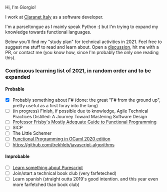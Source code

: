 Hi, I'm Giorgio!

I work at [Claranet Italy](https://www.claranet.it/) as a software developer.

I'm a parseltongue as I mainly speak Python :) but I'm trying to expand my knowledge towards functional languages.

Below you'll find my "study plan" for technical activities in 2021.
Feel free to suggest me stuff to read and learn about.
Open a [discussion](https://github.com/giorgiovilardo/giorgiovilardo/discussions), hit me with a PR, or contact me (you know how, since I'm probably the only one reading this).

### Continuous learning list of 2021, in random order and to be expanded

#### Probable

- [x] Probably something about F# (done: the great "F# from the ground up", pretty useful as a first foray into the lang)
- [ ] (in progress) Finish, if possible due to knowledge, Agile Technical Practices Distilled: A Journey Toward Mastering Software Design
- [ ] [Professor Frisby's Mostly Adequate Guide to Functional Programming](https://mostly-adequate.gitbooks.io/mostly-adequate-guide/content/)
- [ ] SICP
- [ ] The Little Schemer
- [ ] [Functional Programming in OCaml 2020 edition](https://www.cs.cornell.edu/courses/cs3110/2020sp/textbook/)
- [ ] https://github.com/trekhleb/javascript-algorithms

#### Improbable

- [ ] [Learn something about Purescript](https://book.purescript.org/index.html)
- [ ] Join/start a technical book club (very farfeteched)
- [ ] Learn spanish (straight outta 2019's good intention. and this year even more farfetched than book club)
